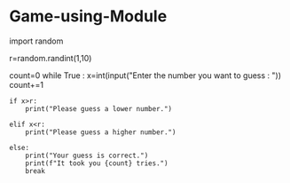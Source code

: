 # Game-using-Module

import random

r=random.randint(1,10)

count=0
while True :
    x=int(input("Enter the number you want to guess : "))
    count+=1
    
    if x>r:
        print("Please guess a lower number.")
        
    elif x<r:
        print("Please guess a higher number.")
        
    else:
        print("Your guess is correct.")
        print(f"It took you {count} tries.")
        break
